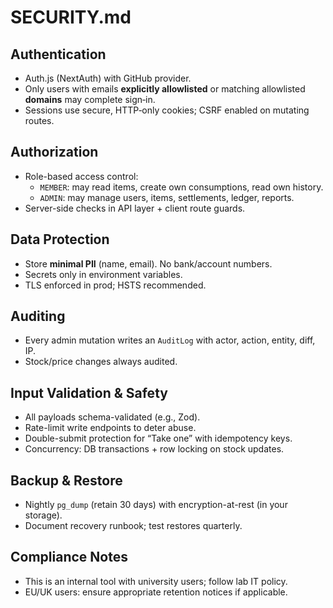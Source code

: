 # SECURITY.md

## Authentication
- Auth.js (NextAuth) with GitHub provider.
- Only users with emails **explicitly allowlisted** or matching allowlisted **domains** may complete sign‑in.
- Sessions use secure, HTTP‑only cookies; CSRF enabled on mutating routes.

## Authorization
- Role-based access control:
  - `MEMBER`: may read items, create own consumptions, read own history.
  - `ADMIN`: may manage users, items, settlements, ledger, reports.
- Server-side checks in API layer + client route guards.

## Data Protection
- Store **minimal PII** (name, email). No bank/account numbers.
- Secrets only in environment variables.
- TLS enforced in prod; HSTS recommended.

## Auditing
- Every admin mutation writes an `AuditLog` with actor, action, entity, diff, IP.
- Stock/price changes always audited.

## Input Validation & Safety
- All payloads schema-validated (e.g., Zod).
- Rate-limit write endpoints to deter abuse.
- Double-submit protection for “Take one” with idempotency keys.
- Concurrency: DB transactions + row locking on stock updates.

## Backup & Restore
- Nightly `pg_dump` (retain 30 days) with encryption-at-rest (in your storage).
- Document recovery runbook; test restores quarterly.

## Compliance Notes
- This is an internal tool with university users; follow lab IT policy.
- EU/UK users: ensure appropriate retention notices if applicable.

